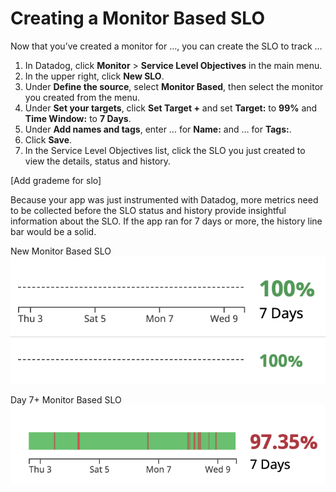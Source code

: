 # Creating a Monitor Based SLO

Now that you’ve created a monitor for …, you can create the SLO to track …

1. In Datadog, click **Monitor** > **Service Level Objectives** in the main menu.
2. In the upper right, click **New SLO**. 
3. Under **Define the source**, select **Monitor Based**, then select the monitor you created from the menu.
4. Under **Set your targets**, click **Set Target +** and set **Target:** to **99%** and **Time Window:** to **7 Days**.
5. Under **Add names and tags**, enter … for **Name:** and … for **Tags:**.
6. Click **Save**.
7. In the Service Level Objectives list, click the SLO you just created to view the details, status and history.

[Add grademe for slo]

Because your app was just instrumented with Datadog, more metrics need to be collected before the SLO status and history provide insightful information about the SLO. If the app ran for 7 days or more, the history line bar would be a solid.

New Monitor Based SLO
![new SLO](createslo/assets/monitor-slo-new.png)

Day 7+ Monitor Based SLO
![old SLO](createslo/assets/monitor-slo-7-days.png)

